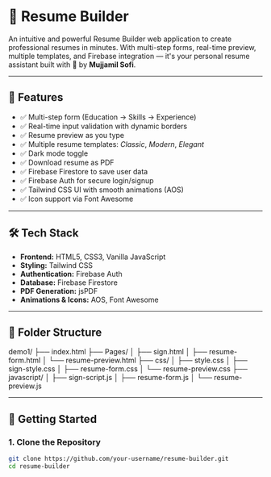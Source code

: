 # 📝 Resume Builder

An intuitive and powerful Resume Builder web application to create professional resumes in minutes. With multi-step forms, real-time preview, multiple templates, and Firebase integration — it's your personal resume assistant built with 💙 by **Mujjamil Sofi**.

---

## 🚀 Features

- ✅ Multi-step form (Education → Skills → Experience)
- ✅ Real-time input validation with dynamic borders
- ✅ Resume preview as you type
- ✅ Multiple resume templates: *Classic*, *Modern*, *Elegant*
- ✅ Dark mode toggle
- ✅ Download resume as PDF
- ✅ Firebase Firestore to save user data
- ✅ Firebase Auth for secure login/signup
- ✅ Tailwind CSS UI with smooth animations (AOS)
- ✅ Icon support via Font Awesome

---

## 🛠️ Tech Stack

- **Frontend:** HTML5, CSS3, Vanilla JavaScript
- **Styling:** Tailwind CSS
- **Authentication:** Firebase Auth
- **Database:** Firebase Firestore
- **PDF Generation:** jsPDF
- **Animations & Icons:** AOS, Font Awesome

---

## 📁 Folder Structure

demo1/ ├── index.html ├── Pages/ │ ├── sign.html │ ├── resume-form.html │ └── resume-preview.html ├── css/ │ ├── style.css │ ├── sign-style.css │ ├── resume-form.css │ └── resume-preview.css ├── javascript/ │ ├── sign-script.js │ ├── resume-form.js │ └── resume-preview.js


---

## 🔧 Getting Started

### 1. Clone the Repository

```bash
git clone https://github.com/your-username/resume-builder.git
cd resume-builder
